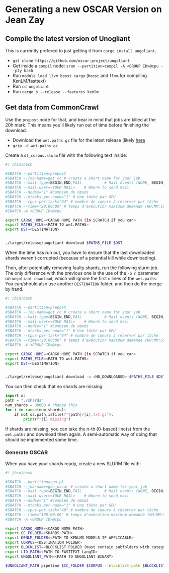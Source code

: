 # Generating a new OSCAR Version on Jean Zay

## Compile the latest version of Unogliant

This is currently prefered to just getting it from `cargo install ungoliant`.

- `git clone https://github.com/oscar-project/ungoliant`
- Get inside a `compil` node: `srun --partition=compil -A <GROUP ID>@cpu --pty bash`
- Run `module load llvm boost cargo` (`boost` and `llvm` for compiling KenLM/fasttext)
- Run `cd ungoliant`
- Run `cargo b --release --features kenlm`

## Get data from CommonCrawl

Use the `prepost` node for that, and bear in mind that jobs are killed at the 20h mark. 
This means you'll likely run out of time before finishing the download.

- Download the `wet.paths.gz` file for the latest release (likely [here](https://commoncrawl.org/connect/blog/)
- `gzip -d wet.paths.gz`

Create a `dl_corpus.slurm` file with the following text inside:

```bash
#! /bin/bash

#SBATCH --partition=prepost
#SBATCH --job-name=get_cc # create a short name for your job
#SBATCH --mail-type=BEGIN,END,FAIL          # Mail events (NONE, BEGIN, END, FAIL, ALL)
#SBATCH --mail-user=<YOUR MAIL>    # Where to send mail
#SBATCH --nodes="1" #Combien de nœuds
#SBATCH --ntasks-per-node="1" # Une tâche par GPU
#SBATCH --cpus-per-task="64" # nombre de coeurs à réserver par tâche
#SBATCH --time="20:00:00" # temps d'exécution maximum demande (HH:MM:SS)
#SBATCH -A <GROUP ID>@cpu

export CARGO_HOME=<CARGO HOME PATH (in SCRATCH if you can>
export PATHS_FILE=<PATH TO wet.PATHS>
export DST=<DESTINATION>


./target/release/ungoliant download $PATHS_FILE $DST
```

When the time has run out, you have to ensure that the last downloaded shards weren't corrupted (because of a potential kill while downloading).

Then, after potentially removing faulty shards, run the following slurm job.
The only difference with the previous one is the use of the `-o n` parameter on `ungoliant download`, which will ignore the first `n` lines of the `wet.paths`.
You can/should also use another `DESTINATION` folder, and then do the merge by hand.

```bash
#! /bin/bash

#SBATCH --partition=prepost
#SBATCH --job-name=get_cc # create a short name for your job
#SBATCH --mail-type=BEGIN,END,FAIL          # Mail events (NONE, BEGIN, END, FAIL, ALL)
#SBATCH --mail-user=<YOUR MAIL>    # Where to send mail
#SBATCH --nodes="1" #Combien de nœuds
#SBATCH --ntasks-per-node="1" # Une tâche par GPU
#SBATCH --cpus-per-task="64" # nombre de coeurs à réserver par tâche
#SBATCH --time="20:00:00" # temps d'exécution maximum demande (HH:MM:SS)
#SBATCH -A <GROUP ID>@cpu

export CARGO_HOME=<CARGO HOME PATH (in SCRATCH if you can>
export PATHS_FILE=<PATH TO wet.PATHS>
export DST=<DESTINATION>


./target/release/ungoliant download -o <NB_DOWNLOADED> $PATHS_FILE $DST
```

You can then check that no shards are missing:

```py
import os
path = "./shards"
num_shards = 88000 # change this
for i in range(num_shards):
    if not os.path.isfile(f"{path}/{i}.txt.gz"):
        print(f"{i} missing")
```

If shards are missing, you can take the n-th (0-based) line(s) from the `wet.paths` and download them again. 
A semi-automatic way of doing that should be implemented some time.

### Generate OSCAR

When you have your shards ready, create a new SLURM file with:

```bash
#! /bin/bash

#SBATCH --partition=cpu_p1
#SBATCH --job-name=gen_oscar # create a short name for your job
#SBATCH --mail-type=BEGIN,END,FAIL          # Mail events (NONE, BEGIN, END, FAIL, ALL)
#SBATCH --mail-user=<YOUR MAIL>    # Where to send mail
#SBATCH --nodes="1" #Combien de nœuds
#SBATCH --ntasks-per-node="1" # Une tâche par GPU
#SBATCH --cpus-per-task="40" # nombre de coeurs à réserver par tâche
#SBATCH --time="100:00:00" # temps d'exécution maximum demande (HH:MM:SS)
#SBATCH -A <GROUP ID>@cpu

export CARGO_HOME=<CARGO HOME PATH>
export CC_FOLDER=<SHARDS PATH>
export KENLM_FOLDER=<PATH TO KENLMS MODELS IF APPLICABLE>
export CORPUS=<DESTINATION FOLDER>
export BLOCKLIST=<BLOCKLIST FOLDER (must contain subfolders with category names..)>
export LID_PATH=<PATH TO FASTTEXT LangID>
export UNGOLIANT_PATH=<PATH TO UNGOLIANT BINARY>

$UNGOLIANT_PATH pipeline $CC_FOLDER $CORPUS --blocklist-path $BLOCKLIST --kenlms-path $KENLM_FOLDER --lid-path $LID_PATH
```
